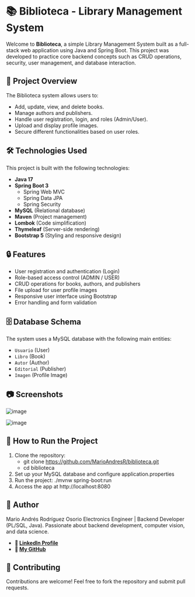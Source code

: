 # 📚 Biblioteca - Library Management System

Welcome to **Biblioteca**, a simple Library Management System built as a full-stack web application using Java and Spring Boot. 
This project was developed to practice core backend concepts such as CRUD operations, security, user management, and database interaction.

## 🚀 Project Overview

The Biblioteca system allows users to:
- Add, update, view, and delete books.
- Manage authors and publishers.
- Handle user registration, login, and roles (Admin/User).
- Upload and display profile images.
- Secure different functionalities based on user roles.

## 🛠️ Technologies Used

This project is built with the following technologies:
- **Java 17**
- **Spring Boot 3**
  - Spring Web MVC
  - Spring Data JPA
  - Spring Security
- **MySQL** (Relational database)
- **Maven** (Project management)
- **Lombok** (Code simplification)
- **Thymeleaf** (Server-side rendering)
- **Bootstrap 5** (Styling and responsive design)

## 🔒 Features
- User registration and authentication (Login)
- Role-based access control (ADMIN / USER)
- CRUD operations for books, authors, and publishers
- File upload for user profile images
- Responsive user interface using Bootstrap
- Error handling and form validation

## 🗄️ Database Schema
The system uses a MySQL database with the following main entities:
- `Usuario` (User)
- `Libro` (Book)
- `Autor` (Author)
- `Editorial` (Publisher)
- `Imagen` (Profile Image)

## 📷 Screenshots
![image](https://github.com/user-attachments/assets/8d72f74d-b3e4-4839-ba9d-1a0f10af1126)

![image](https://github.com/user-attachments/assets/de25aed7-723c-4534-9310-1efb058ee711)

## 🚀 How to Run the Project
1. Clone the repository:
   - git clone https://github.com/MarioAndresR/biblioteca.git
   - cd biblioteca
2. Set up your MySQL database and configure application.properties
3. Run the project:
  ./mvnw spring-boot:run
4. Access the app at http://localhost:8080

## 🧠 Author
Mario Andrés Rodríguez Osorio
Electronics Engineer | Backend Developer (PL/SQL, Java).
Passionate about backend development, computer vision, and data science.

- **💼 [LinkedIn Profile](https://www.linkedin.com/in/mario-andres-rodriguez-osorio-b3b4a1126/)**
- **📂 [My GitHub](https://github.com/MarioAndresR)**

## 🤝 Contributing
Contributions are welcome! Feel free to fork the repository and submit pull requests.
